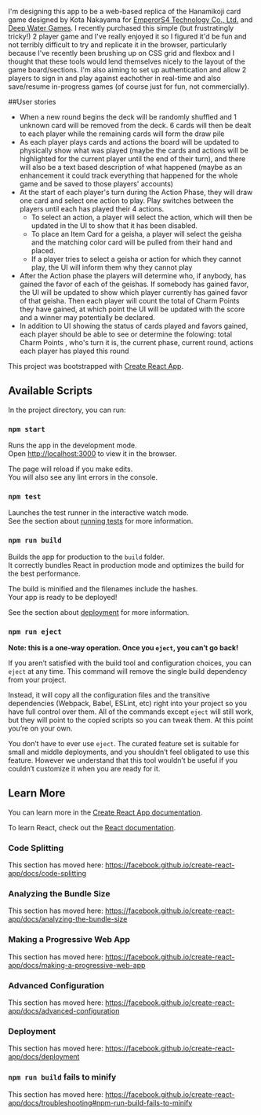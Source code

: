 I'm designing this app to be a web-based replica of the Hanamikoji card game designed by Kota Nakayama for [EmperorS4 Technology Co., Ltd.](https://en.emperors4.com/game/hanamikoji) and [Deep Water Games](https://www.deepwatergaming.com). I recently purchased this simple (but frustratingly tricky!) 2 player game and I've really enjoyed it so I figured it'd be fun and not terribly difficult to try and replicate it in the browser, particularly because I've recently been brushing up on CSS grid and flexbox and I thought that these tools would lend themselves nicely to the layout of the game board/sections. I'm also aiming to set up authentication and allow 2 players to sign in and play against eachother in real-time and also save/resume in-progress games (of course just for fun, not commercially). 


##User stories
- When a new round begins the deck will be randomly shuffled and 1 unknown card will be removed from the deck. 6 cards will then be dealt to each player while the remaining cards will form the draw pile
- As each player plays cards and actions the board will be updated to physically show what was played (maybe the cards and actions will be highlighted for the current player until the end of their turn), and there will also be a text based description of what happened (maybe as an enhancement it could track everything that happened for the whole game and be saved to those players' accounts)
- At the start of each player's turn during the Action Phase, they will draw one card and select one action to play. Play switches between the players until each has played their 4 actions.
  * To select an action, a player will select the action, which will then be updated in the UI to show that it has been disabled.
  * To place an Item Card for a geisha, a player will select the geisha and the matching color card will be pulled from their hand and placed. 
  * If a player tries to select a geisha or action for which they cannot play, the UI will inform them why they cannot play
- After the Action phase the players will determine who, if anybody, has gained the favor of each of the geishas. If somebody has gained favor, the UI will be updated to show which player currently has gained favor of that geisha. Then each player will count the total of Charm Points they have gained, at which point the UI will be updated with the score and a winner may potentially be declared.
- In addition to UI showing the status of cards played and favors gained, each player should be able to see or determine the folowing: total Charm Points , who's turn it is, the current phase, current round, actions each player has played this round



This project was bootstrapped with [Create React App](https://github.com/facebook/create-react-app).

## Available Scripts

In the project directory, you can run:

### `npm start`

Runs the app in the development mode.<br>
Open [http://localhost:3000](http://localhost:3000) to view it in the browser.

The page will reload if you make edits.<br>
You will also see any lint errors in the console.

### `npm test`

Launches the test runner in the interactive watch mode.<br>
See the section about [running tests](https://facebook.github.io/create-react-app/docs/running-tests) for more information.

### `npm run build`

Builds the app for production to the `build` folder.<br>
It correctly bundles React in production mode and optimizes the build for the best performance.

The build is minified and the filenames include the hashes.<br>
Your app is ready to be deployed!

See the section about [deployment](https://facebook.github.io/create-react-app/docs/deployment) for more information.

### `npm run eject`

**Note: this is a one-way operation. Once you `eject`, you can’t go back!**

If you aren’t satisfied with the build tool and configuration choices, you can `eject` at any time. This command will remove the single build dependency from your project.

Instead, it will copy all the configuration files and the transitive dependencies (Webpack, Babel, ESLint, etc) right into your project so you have full control over them. All of the commands except `eject` will still work, but they will point to the copied scripts so you can tweak them. At this point you’re on your own.

You don’t have to ever use `eject`. The curated feature set is suitable for small and middle deployments, and you shouldn’t feel obligated to use this feature. However we understand that this tool wouldn’t be useful if you couldn’t customize it when you are ready for it.

## Learn More

You can learn more in the [Create React App documentation](https://facebook.github.io/create-react-app/docs/getting-started).

To learn React, check out the [React documentation](https://reactjs.org/).

### Code Splitting

This section has moved here: https://facebook.github.io/create-react-app/docs/code-splitting

### Analyzing the Bundle Size

This section has moved here: https://facebook.github.io/create-react-app/docs/analyzing-the-bundle-size

### Making a Progressive Web App

This section has moved here: https://facebook.github.io/create-react-app/docs/making-a-progressive-web-app

### Advanced Configuration

This section has moved here: https://facebook.github.io/create-react-app/docs/advanced-configuration

### Deployment

This section has moved here: https://facebook.github.io/create-react-app/docs/deployment

### `npm run build` fails to minify

This section has moved here: https://facebook.github.io/create-react-app/docs/troubleshooting#npm-run-build-fails-to-minify
